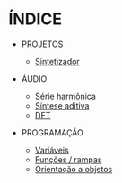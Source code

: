# ÍNDICE

* PROJETOS
    * [Sintetizador](projetos_synth.md)

* ÁUDIO
    * [Série harmônica](audio_serHarm.md)
    * [Síntese aditiva](audio_addSynth.md)
    * [DFT](audio_dft.md)

* PROGRAMAÇÃO
    * [Variáveis](prog_variaveis.md)
    * [Funções / rampas](prog_funcoes.md)
    * [Orientação a objetos](prog_oop.md)
